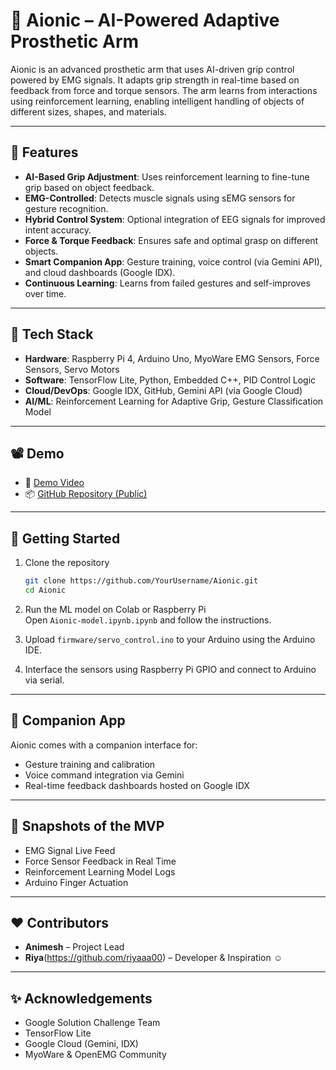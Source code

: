 
# 🦾 Aionic – AI-Powered Adaptive Prosthetic Arm

Aionic is an advanced prosthetic arm that uses AI-driven grip control powered by EMG signals. It adapts grip strength in real-time based on feedback from force and torque sensors. The arm learns from interactions using reinforcement learning, enabling intelligent handling of objects of different sizes, shapes, and materials.

---

## 🚀 Features

- **AI-Based Grip Adjustment**: Uses reinforcement learning to fine-tune grip based on object feedback.
- **EMG-Controlled**: Detects muscle signals using sEMG sensors for gesture recognition.
- **Hybrid Control System**: Optional integration of EEG signals for improved intent accuracy.
- **Force & Torque Feedback**: Ensures safe and optimal grasp on different objects.
- **Smart Companion App**: Gesture training, voice control (via Gemini API), and cloud dashboards (Google IDX).
- **Continuous Learning**: Learns from failed gestures and self-improves over time.

---

## 🧠 Tech Stack

- **Hardware**: Raspberry Pi 4, Arduino Uno, MyoWare EMG Sensors, Force Sensors, Servo Motors
- **Software**: TensorFlow Lite, Python, Embedded C++, PID Control Logic
- **Cloud/DevOps**: Google IDX, GitHub, Gemini API (via Google Cloud)
- **AI/ML**: Reinforcement Learning for Adaptive Grip, Gesture Classification Model

---

## 📽 Demo

- 🔗 [ Demo Video](https://drive.google.com/file/d/1MneAc-hWX-J22ZBj8O7vggA0aeIEh1tK/view?usp=sharing)
- 📦 [GitHub Repository (Public)](https://github.com/HASTAR-CPP/Aionic) 

---

## 🧪 Getting Started

1. Clone the repository  
   ```bash
   git clone https://github.com/YourUsername/Aionic.git
   cd Aionic
   ```

2. Run the ML model on Colab or Raspberry Pi  
   Open `Aionic-model.ipynb.ipynb` and follow the instructions.

3. Upload `firmware/servo_control.ino` to your Arduino using the Arduino IDE.

4. Interface the sensors using Raspberry Pi GPIO and connect to Arduino via serial.

---

## 📱 Companion App

Aionic comes with a companion interface for:

- Gesture training and calibration
- Voice command integration via Gemini
- Real-time feedback dashboards hosted on Google IDX

---

## 📸 Snapshots of the MVP

- EMG Signal Live Feed  
- Force Sensor Feedback in Real Time  
- Reinforcement Learning Model Logs  
- Arduino Finger Actuation  


---

## ❤️ Contributors

- **Animesh** – Project Lead 
- **Riya**(https://github.com/riyaaa00) – Developer & Inspiration ☺️

---


## ✨ Acknowledgements

- Google Solution Challenge Team  
- TensorFlow Lite  
- Google Cloud (Gemini, IDX)  
- MyoWare & OpenEMG Community

